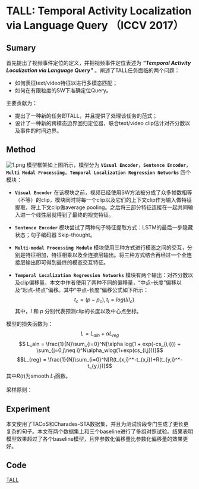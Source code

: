 # TALL: Temporal Activity Localization via Language Query （ICCV 2017）

## Sumary  
首先提出了视频事件定位的定义，并把视频事件定位表述为 ***"Temporal Activity Localization via Language Query"*** 。阐述了TALL任务面临的两个问题：
* 如何表征text/video特征以进行多模态匹配；
* 如何在有限粒度的SW下准确定位Query。  

主要贡献为：
* 提出了一种新的任务即TALL，并且提供了处理该任务的范式；
* 设计了一种新的跨模态边界回归定位器，联合text/video clip估计对齐分数以及事件的时间边界。

## Method
![1.png](https://s2.loli.net/2023/03/06/aFiYRVtAvxJXoTg.png)
模型框架如上图所示，模型分为 **`Visual Encoder`**，**`Sentence Encoder`**，**`Multi Modal Processing`**，**`Temporal Localization Regression Networks`** 四个模块：
* **`Visual Encoder`**
在该模块之前，视频已经使用SW方法被分成了众多帧数相等（不等）的clip，模块同时将每一个clip以及它们的上下文clip作为输入做特征提取，将上下文clip做average pooling。之后将三部分特征连接在一起共同输入进一个线性层就得到了最终的视觉特征。

* **`Sentence Encoder`**
模块尝试了两种句子特征提取方式：LSTM的最后一步隐藏状态；句子编码器 Skip-thought。

* **`Multi-modal Processing Module`**
模块使用三种方式进行模态之间的交互，分别是特征相加，特征相乘以及全连接层输出。将三种方式结合再经过一个全连接层输出即可得到最终的模态交互特征。

* **`Temporal Localization Regression Networks`** 
模块有两个输出：对齐分数以及clip偏移量。本文中作者使用了两种不同的偏移量，“中点-长度”偏移以及“起点-终点”偏移。其中“中点-长度”偏移公式如下所示：
$$ t_c = (p - p_c), t_l = log(l/l_c)$$ 其中，$l$ 和 $p$ 分别代表预测clip的长度以及中心点坐标。

模型的损失函数为：
$$ L = L_{aln} + αL_{reg}$$ $$ L_aln = \frac{1}{N}\sum_{i=0}^N[\alpha log(1 + exp(-cs_{i,i})) + \sum_{j=0,j\neq i}^N\alpha_wlog(1+exp(cs_{i,j}))]$$ $$L_{reg} = \frac{1}{N}\sum_{i=0}^N[R(t_{x,i}^*-t_{x,i})+R(t_{y,i}^*-t_{y,i})]$$其中$R(t)$为smooth $L_1$函数。

采样原则：

## Experiment
本文使用了TACoS和Charades-STA数据集，并且为测试阶段专门生成了更长更复杂的句子。本文在两个数据集上和三个baseline进行了多组对照试验。结果表明模型效果超过了各个baseline模型，且非参数化偏移量比参数化偏移量的效果更好。

## Code
[TALL](https://github.com/jiyanggao/TALL)



